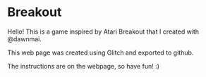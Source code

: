 # Breakout

Hello! This is a game inspired by Atari Breakout that I created with @dawnmai.

This web page was created using Glitch and exported to github.

The instructions are on the webpage, so have fun! :)
